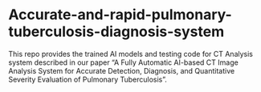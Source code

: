 # Accurate-and-rapid-pulmonary-tuberculosis-diagnosis-system
This repo provides the trained AI models and testing code for CT Analysis system described in our paper “A Fully Automatic AI-based CT Image Analysis System for Accurate Detection, Diagnosis, and Quantitative Severity Evaluation of Pulmonary Tuberculosis”.

